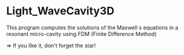 # Light_WaveCavity3D
This program computes the solutions of the Maxwell s equations in a resonant micro-cavity using FDM (Finite Difference Method)


=> If you like it, don't forget the star!
